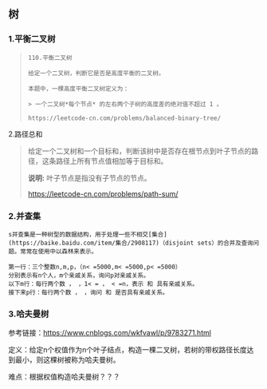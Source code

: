 ## 树

### 1.平衡二叉树

> ```
> 110.平衡二叉树
> 
> 给定一个二叉树，判断它是否是高度平衡的二叉树。
> 
> 本题中，一棵高度平衡二叉树定义为：
> 
> > 一个二叉树*每个节点* 的左右两个子树的高度差的绝对值不超过 1 。
> 
> https://leetcode-cn.com/problems/balanced-binary-tree/
> ```

2.路径总和

> 给定一个二叉树和一个目标和，判断该树中是否存在根节点到叶子节点的路径，这条路径上所有节点值相加等于目标和。
>
> **说明:** 叶子节点是指没有子节点的节点。
>
> https://leetcode-cn.com/problems/path-sum/

### 2.并查集

```
s并查集是一种树型的数据结构，用于处理一些不相交[集合](https://baike.baidu.com/item/集合/2908117)（disjoint sets）的合并及查询问题。常常在使用中以森林来表示。
```

```
第一行：三个整数n,m,p，（n< =5000,m< =5000,p< =5000）
分别表示有n个人，m个亲戚关系，询问p对亲戚关系。
以下m行：每行两个数 ， ，1< = ， < =n，表示 和 具有亲戚关系。
接下来p行：每行两个数 ， ，询问 和 是否具有亲戚关系。
```

### 3.哈夫曼树

参考链接：https://www.cnblogs.com/wkfvawl/p/9783271.html

定义：给定n个权值作为n个叶子结点，构造一棵二叉树，若树的带权路径长度达到最小，则这棵树被称为哈夫曼树。 



难点：根据权值构造哈夫曼树？？？
